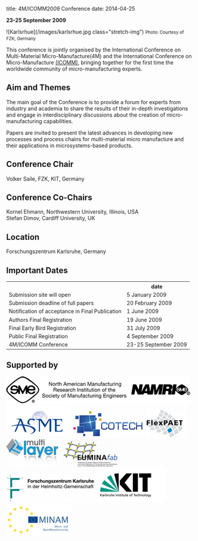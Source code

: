 title: 4M/ICOMM2009 Conference
date: 2014-04-25 

**23-25 September 2009** 

![Karlsrhue](/images/karlsrhue.jpg class="stretch-img") 
<small>Photo: Courtesy of FZK, Germany</small>

This conference is jointly organised by the International Conference on Multi-Material Micro-Manufacture(4M) and the International Conference on Micro-Manufacture [(ICOMM)](http://manufacturing.northwestern.edu/ICOMM09/), bringing together for the first time the worldwide community of micro-manufacturing experts.  

## Aim and Themes


The main goal of the Conference is to provide a forum for experts from industry
and academia to share the results of their in-depth investigations and engage in
interdisciplinary discussions about the creation of micro-manufacturing capabilities.

Papers are invited to present the latest advances in developing new processes
and process chains for multi-material micro manufacture and their applications
in microsystems-based products.

## Conference Chair

Volker Saile,  FZK, KIT, Germany
## Conference Co-Chairs

Kornel Ehmann, Northwestern University, Illinois, USA  
Stefan Dimov, Cardiff University, UK
## Location

Forschungszentrum Karlsruhe, Germany

## Important Dates

<table class="info" style="width:100%;">
<tr><th>&nbsp;</th><th>date</th></tr>
<tr><td>Submission site will open</td><td>5 January 2009 </td></tr>
<tr><td>Submission deadline of full papers</td><td>20 February 2009</td></tr> 
<tr class="current"><td>Notification of acceptance in Final Publication</td><td>1 June  2009</td></tr> 
<tr><td>Authors Final Registration</td><td>19 June 2009</td></tr>
<tr><td>Final Early Bird Registration</td><td>31 July 2009</td></tr>
<tr><td>Public Final Registration</td><td>4 September 2009</td></tr>
<tr class="main-event"><td>4M/ICOMM Conference</td><td>23-25 September 2009</td></tr> 
</table>

## Supported by

<div style="width:100%">
<img src="/images/logos/sme-namri.gif" title="North American Manufacturing Research Institution 
of the Society of Manufacturing Engineers (NAMRI/SME)" /> <img src="/images/logos/ASME_Logo.jpg" title="Manufacturing Engineering Division of the American Society of 
Mechanical Engineers (MED/ASME)" />  <img src="/images/logos/cotech-logo-75.png" /> <img src="/images/logos/flexpaet-logo-75.png" /> <img src="/images/logos/multilayer-logo-75.png" /> <img src="/images/logos/EUMINAfab.png" title="EUMINAfab" /> <img src="/images/logos/FZKLogo.jpg" /> <a href="http://www.kit.edu/" title="Karlsruhe Institute of Technology"><img src="/images/logos/kit_logo.gif" title="Karlsruhe Institute of Technology" /></a> <img src="/images/logos/minam.jpg" /> 
</div>